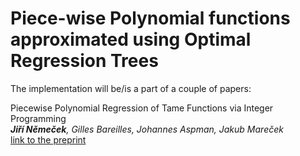 # Piece-wise Polynomial functions approximated using Optimal Regression Trees

The implementation will be/is a part of a couple of papers:

Piecewise Polynomial Regression of Tame Functions via Integer Programming \
*__Jiří Němeček__, Gilles Bareilles, Johannes Aspman, Jakub Mareček* \
[link to the preprint](nemecekjiri.cz/files/tame_piecewisepoly.pdf)
